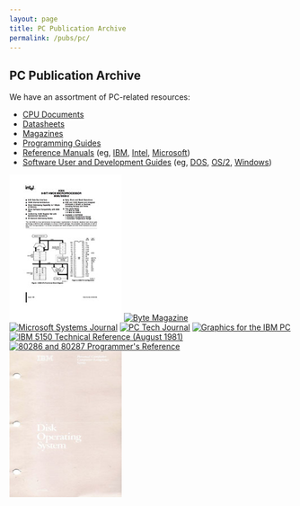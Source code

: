 ```yaml
---
layout: page
title: PC Publication Archive
permalink: /pubs/pc/
---
```


PC Publication Archive
----------------------

We have an assortment of PC-related resources:

* [CPU Documents](reference/intel/)
* [Datasheets](datasheets/)
* [Magazines](magazines/)
* [Programming Guides](programming/)
* [Reference Manuals](reference/) (eg, [IBM](reference/ibm/), [Intel](reference/intel/), [Microsoft](reference/microsoft/))
* [Software User and Development Guides](software/) (eg, [DOS](software/dos/), [OS/2](software/os2/), [Windows](software/windows/))

[<img src="/pubs/images/8088-CPU-thumb.jpg" width="200" height="260" alt="8088 CPU"/>](datasheets/)
[<img src="/pubs/images/BYTE-1975-11-thumb.jpeg" width="200" height="260" alt="Byte Magazine"/>](magazines/byte/)
[<img src="/pubs/images/MSJ-1986-10-thumb.jpeg" width="200" height="260" alt="Microsoft Systems Journal"/>](magazines/msj/)
[<img src="/pubs/images/PCTJ-1983-07-thumb.jpeg" width="200" height="260" alt="PC Tech Journal"/>](magazines/pctj/)
[<img src="/pubs/images/Graphics_for_the_IBM_PC-thumb.jpeg" width="200" height="260" alt="Graphics for the IBM PC"/>](programming/Graphics_for_the_IBM_PC/)
[<img src="/pubs/images/IBM-5150-TECHREF-thumb.jpeg" width="200" height="260" alt="IBM 5150 Technical Reference (August 1981)"/>](reference/ibm/)
[<img src="/pubs/images/80286_and_80287_Programmers_Reference_Manual_1987-thumb.jpeg" width="200" height="260" alt="80286 and 80287 Programmer's Reference"/>](reference/intel/)
[<img src="/pubs/images/PCDOS100-thumb.jpg" width="200" height="260" alt="IBM PC Disk Operating System v1.00"/>](software/)
